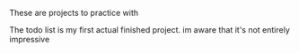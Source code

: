 These are projects to practice with

The todo list is my first actual finished project. im aware that it's not entirely impressive
